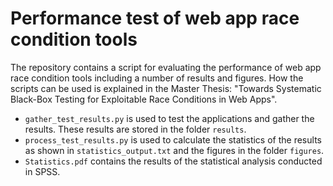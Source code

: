 # Performance test of web app race condition tools 
The repository contains a script for evaluating the performance of web app race condition tools including a number of results and figures. How the scripts can be used is explained in the Master Thesis: "Towards Systematic Black-Box Testing for Exploitable Race Conditions in Web Apps".

* `gather_test_results.py` is used to test the applications and gather the results. These results are stored in the folder `results`.
* `process_test_results.py` is used to calculate the statistics of the results as shown in `statistics_output.txt` and the figures in the folder `figures`.
* `Statistics.pdf` contains the results of the statistical analysis conducted in SPSS.
